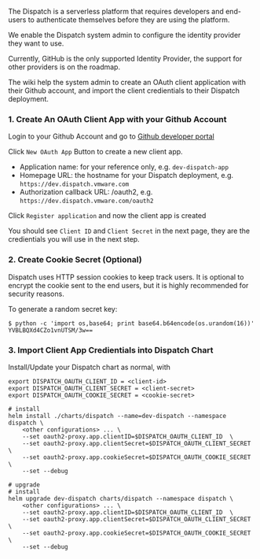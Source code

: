 


The Dispatch is a serverless platform that requires developers and end-users to authenticate themselves before they are using the platform.

We enable the Dispatch system admin to configure the identity provider they want to use.

Currently, GitHub is the only supported Identity Provider, the support for other providers is on the roadmap.

The wiki help the system admin to create an OAuth client application with their Github account, and import the client credientials to their Dispatch deployment.

### 1. Create An OAuth Client App with your Github Account

Login to your Github Account and go to [Github developer portal](https://github.com/settings/developers)

Click ``New OAuth App`` Button to create a new client app.

- Application name: for your reference only, e.g. ``dev-dispatch-app``
- Homepage URL: the hostname for your Dispatch deployment, e.g. ``https://dev.dispatch.vmware.com``
- Authorization callback URL: <homepage-url>/oauth2, e.g. ``https://dev.dispatch.vmware.com/oauth2``

Click ``Register application`` and now the client app is created

You should see ``Client ID`` and ``Client Secret`` in the next page, they are the credientials you will use in the next step.

### 2. Create Cookie Secret (Optional)

Dispatch uses HTTP session cookies to keep track users. It is optional to encrypt the cookie sent to the end users, but it is highly recommended for security reasons.

To generate a random secret key:
```
$ python -c 'import os,base64; print base64.b64encode(os.urandom(16))'
YVBLBQXd4CZo1vnUTSM/3w==
```

### 3. Import Client App Credientials into Dispatch Chart

Install/Update your Dispatch chart as normal, with
```
export DISPATCH_OAUTH_CLIENT_ID = <client-id>
export DISPATCH_OAUTH_CLIENT_SECRET = <client-secret>
export DISPATCH_OAUTH_COOKIE_SECRET = <cookie-secret>

# install
helm install ./charts/dispatch --name=dev-dispatch --namespace dispatch \
    <other configurations> ... \
    --set oauth2-proxy.app.clientID=$DISPATCH_OAUTH_CLIENT_ID  \
    --set oauth2-proxy.app.clientSecret=$DISPATCH_OAUTH_CLIENT_SECRET \
    --set oauth2-proxy.app.cookieSecret=$DISPATCH_OAUTH_COOKIE_SECRET \
    --set --debug

# upgrade
# install
helm upgrade dev-dispatch charts/dispatch --namespace dispatch \
    <other configurations> ... \
    --set oauth2-proxy.app.clientID=$DISPATCH_OAUTH_CLIENT_ID  \
    --set oauth2-proxy.app.clientSecret=$DISPATCH_OAUTH_CLIENT_SECRET \
    --set oauth2-proxy.app.cookieSecret=$DISPATCH_OAUTH_COOKIE_SECRET \
    --set --debug
```









